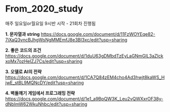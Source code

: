 # From_2020_study
매주 일요일or월요일 9시반 시작 - 21회차 진행됨

**1. 문자열과 string**
https://docs.google.com/document/d/11FzWOYEqe82-7iXaQ3vncBJhgWsNgMMEmfJ8e3BI3xc/edit?usp=sharing

**2. 좋은 코드의 조건**
https://docs.google.com/document/d/1duU63gDMbdTzEyLaGNmGIL3aZIckxoMx7ozHeIZJ7Cs/edit?usp=sharing

**3. 오델로 AI의 전략**
https://docs.google.com/document/d/1CA7Q84zEM4cho4Ad3hwjt8kaWS_HjwE_stBL9MQNcDY/edit?usp=sharing

**4. 벽돌깨기 게임에서 프로그래밍 전략**
https://docs.google.com/document/d/1e1_a9BpQW3K_Leu2vQWXxrOF38y-dNbImW62WkuNhbc/edit?usp=sharing


